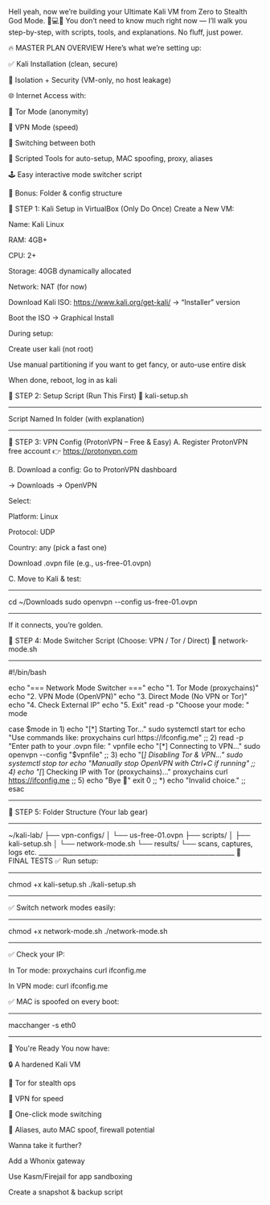 Hell yeah, now we’re building your Ultimate Kali VM from Zero to Stealth God Mode. 🥷💻🔥
You don’t need to know much right now — I’ll walk you step-by-step, with scripts, tools, and explanations. No fluff, just power.

🔥 MASTER PLAN OVERVIEW
Here’s what we’re setting up:

✅ Kali Installation (clean, secure)

🔐 Isolation + Security (VM-only, no host leakage)

🌐 Internet Access with:

🧅 Tor Mode (anonymity)

🚀 VPN Mode (speed)

🔄 Switching between both

🧰 Scripted Tools for auto-setup, MAC spoofing, proxy, aliases

🕹️ Easy interactive mode switcher script

📂 Bonus: Folder & config structure

🧱 STEP 1: Kali Setup in VirtualBox (Only Do Once)
Create a New VM:

Name: Kali Linux

RAM: 4GB+

CPU: 2+

Storage: 40GB dynamically allocated

Network: NAT (for now)

Download Kali ISO: https://www.kali.org/get-kali/ → “Installer” version

Boot the ISO → Graphical Install

During setup:

Create user kali (not root)

Use manual partitioning if you want to get fancy, or auto-use entire disk

When done, reboot, log in as kali

🧰 STEP 2: Setup Script (Run This First)
🔧 kali-setup.sh
_____________________________________________________________________________________________________________
Script Named In folder (with explanation)
__________________________________________________________________________________________________________

🧃 STEP 3: VPN Config (ProtonVPN – Free & Easy)
A. Register ProtonVPN free account
👉 https://protonvpn.com

B. Download a config:
Go to ProtonVPN dashboard

→ Downloads → OpenVPN

Select:

Platform: Linux

Protocol: UDP

Country: any (pick a fast one)

Download .ovpn file (e.g., us-free-01.ovpn)

C. Move to Kali & test:
__________________________________________________________________________________________________
cd ~/Downloads
sudo openvpn --config us-free-01.ovpn
________________________________________________________________________________________________
If it connects, you’re golden.

🧭 STEP 4: Mode Switcher Script (Choose: VPN / Tor / Direct)
🧠 network-mode.sh
_________________________________________________________________________________________________
#!/bin/bash

echo "=== Network Mode Switcher ==="
echo "1. Tor Mode (proxychains)"
echo "2. VPN Mode (OpenVPN)"
echo "3. Direct Mode (No VPN or Tor)"
echo "4. Check External IP"
echo "5. Exit"
read -p "Choose your mode: " mode

case $mode in
  1)
    echo "[*] Starting Tor..."
    sudo systemctl start tor
    echo "Use commands like: proxychains curl https://ifconfig.me"
    ;;
  2)
    read -p "Enter path to your .ovpn file: " vpnfile
    echo "[*] Connecting to VPN..."
    sudo openvpn --config "$vpnfile"
    ;;
  3)
    echo "[*] Disabling Tor & VPN..."
    sudo systemctl stop tor
    echo "Manually stop OpenVPN with Ctrl+C if running"
    ;;
  4)
    echo "[*] Checking IP with Tor (proxychains)..."
    proxychains curl https://ifconfig.me
    ;;
  5)
    echo "Bye 🫡"
    exit 0
    ;;
  *)
    echo "Invalid choice."
    ;;
esac
____________________________________________________________
📁 STEP 5: Folder Structure (Your lab gear)
_____________________________________________________________
~/kali-lab/
├── vpn-configs/
│   └── us-free-01.ovpn
├── scripts/
│   ├── kali-setup.sh
│   └── network-mode.sh
└── results/
    └── scans, captures, logs etc.
    _____________________________________________________________
🧪 FINAL TESTS
✅ Run setup:
_______________________________________________________________________________________________
chmod +x kali-setup.sh
./kali-setup.sh
_________________________________________________________________________________________________
✅ Switch network modes easily:

______________________________________________________________
chmod +x network-mode.sh
./network-mode.sh
_____________________________________________________________
✅ Check your IP:

In Tor mode: proxychains curl ifconfig.me

In VPN mode: curl ifconfig.me

✅ MAC is spoofed on every boot:

___________________________________________________________
macchanger -s eth0
________________________________________________
💭 You're Ready
You now have:

🔒 A hardened Kali VM

🧅 Tor for stealth ops

🚀 VPN for speed

🔁 One-click mode switching

🧰 Aliases, auto MAC spoof, firewall potential


Wanna take it further?

Add a Whonix gateway

Use Kasm/Firejail for app sandboxing

Create a snapshot & backup script
